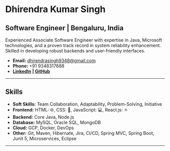 # Dhirendra Kumar Singh

## Software Engineer | Bengaluru, India

Experienced Associate Software Engineer with expertise in Java, Microsoft technologies, and a proven track record in system reliability enhancement. Skilled in developing robust backends and user-friendly interfaces.

- **Email:** dhirendrasingh9348@gmail.com
- **Phone:** +91 9348317688
- **[LinkedIn](https://www.linkedin.com/in/dhirendrakusingh/) | [GitHub](https://github.com/DhirendraSingh12)**

---

## Skills

- **Soft Skills:** Team Collaboration, Adaptability, Problem-Solving, Initiative
- **Frontend:** HTML: 🌐, CSS: 🎨, JavaScript: 💻, React.js: ⚛️
- **Backend:** Core Java, Node.js
- **Database:** MySQL, Oracle SQL, MongoDB
- **Cloud:** GCP, Docker, DevOps
- **Other:** Git, Maven, Hibernate, Jira, CI/CD, Spring MVC, Spring Boot, Junit 5, Microservices, Eclipse

---
